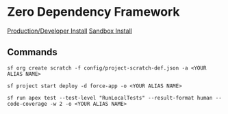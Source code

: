 # Zero Dependency Framework

[Production/Developer Install](https://login.salesforce.com/packaging/installPackage.apexp?p0=04tHu000002hCg4IAE)
[Sandbox Install](https://test.salesforce.com/packaging/installPackage.apexp?p0=04tHu000002hCg4IAE)

## Commands
```
sf org create scratch -f config/project-scratch-def.json -a <YOUR ALIAS NAME>
```
```
sf project start deploy -d force-app -o <YOUR ALIAS NAME>
```
```
sf run apex test --test-level "RunLocalTests" --result-format human --code-coverage -w 2 -o <YOUR ALIAS NAME>
```
